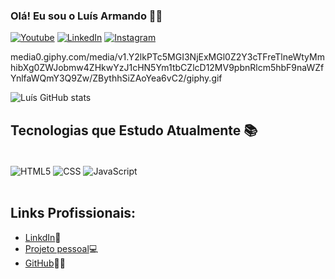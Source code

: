 

### Olá! Eu sou o Luís Armando 🖖🏻


[![Youtube](https://img.shields.io/badge/YouTube-FF0000?style=for-the-badge&logo=youtube&logoColor=white)](https://www.youtube.com/channel/UC_4ER_KHcnb-ZBrsD64bGWQ)
[![LinkedIn](https://img.shields.io/badge/LinkedIn-0077B5?style=for-the-badge&logo=linkedin&logoColor=white)](https://linkedin.com/in/luís-armando-80717a232)
[![Instagram](https://img.shields.io/badge/Instagram-E4405F?style=for-the-badge&logo=instagram&logoColor=white)](https://instagram.com/lu.dev__)


media0.giphy.com/media/v1.Y2lkPTc5MGI3NjExMGl0Z2Y3cTFreTlneWtyMmhibXg0ZWJobmw4ZHkwYzJ1cHN5Ym1tbCZlcD12MV9pbnRlcm5hbF9naWZfYnlfaWQmY3Q9Zw/ZBythhSiZAoYea6vC2/giphy.gif


![Luís GitHub stats](https://github-readme-stats.vercel.app/api?username=Luis-devv&show_icons=true&theme=tokyonight)

## Tecnologias que Estudo Atualmente 📚

<div style="display: inline_block"><br/>
    <img align="center" alt="HTML5" src="https://img.shields.io/badge/HTML5-E34F26?style=for-the-badge&logo=html5&logoColor=white"/>
    <img align="center" alt="CSS" src="https://img.shields.io/badge/CSS3-1572B6?style=for-the-badge&logo=css3&logoColor=white"/>
    <img align="center" alt="JavaScript" src="https://img.shields.io/badge/JavaScript-323330?style=for-the-badge&logo=javascript&logoColor=F7DF1E"/>
    
</div><br/>

## Links Profissionais:

- [LinkdIn](https://linkedin.com/in/Luis-Devv-80717a232)🤵
- [Projeto pessoal]()💻
- [GitHub](https://github.com/Luis-Devv)🤙🏻
